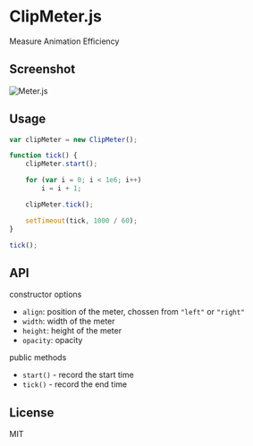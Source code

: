 ClipMeter.js
============

Measure Animation Efficiency

## Screenshot

![Meter.js](https://rawgit.com/jarvisniu/ClipMeter.js/master/screenshot.png)

## Usage

```JavaScript
var clipMeter = new ClipMeter();

function tick() {
    clipMeter.start();

    for (var i = 0; i < 1e6; i++)
    	i = i + 1;

    clipMeter.tick();

	setTimeout(tick, 1000 / 60);
}

tick();
```

## API

constructor options

- `align`: position of the meter, chossen from `"left"` or `"right"`
- `width`: width of the meter
- `height`: height of the meter
- `opacity`: opacity

public methods

- `start()` - record the start time
- `tick()` - record the end time

## License

MIT
